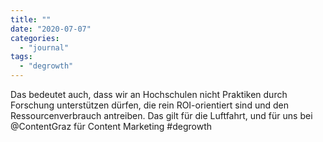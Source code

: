 ```yaml
---
title: ""
date: "2020-07-07"
categories: 
  - "journal"
tags: 
  - "degrowth"
---
```


Das bedeutet auch, dass wir an Hochschulen nicht Praktiken durch Forschung unterstützen dürfen, die rein ROI-orientiert sind und den Ressourcenverbrauch antreiben. Das gilt für die Luftfahrt, und für uns bei @ContentGraz für Content Marketing #degrowth
